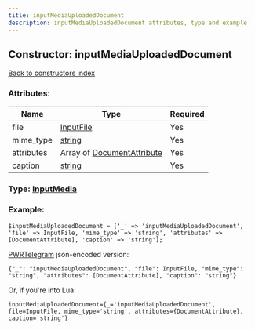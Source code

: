 ```yaml
---
title: inputMediaUploadedDocument
description: inputMediaUploadedDocument attributes, type and example
---
```

## Constructor: inputMediaUploadedDocument  
[Back to constructors index](index.md)



### Attributes:

| Name     |    Type       | Required |
|----------|---------------|----------|
|file|[InputFile](../types/InputFile.md) | Yes|
|mime\_type|[string](../types/string.md) | Yes|
|attributes|Array of [DocumentAttribute](../types/DocumentAttribute.md) | Yes|
|caption|[string](../types/string.md) | Yes|



### Type: [InputMedia](../types/InputMedia.md)


### Example:

```
$inputMediaUploadedDocument = ['_' => 'inputMediaUploadedDocument', 'file' => InputFile, 'mime_type' => 'string', 'attributes' => [DocumentAttribute], 'caption' => 'string'];
```  

[PWRTelegram](https://pwrtelegram.xyz) json-encoded version:

```
{"_": "inputMediaUploadedDocument", "file": InputFile, "mime_type": "string", "attributes": [DocumentAttribute], "caption": "string"}
```


Or, if you're into Lua:  


```
inputMediaUploadedDocument={_='inputMediaUploadedDocument', file=InputFile, mime_type='string', attributes={DocumentAttribute}, caption='string'}

```


